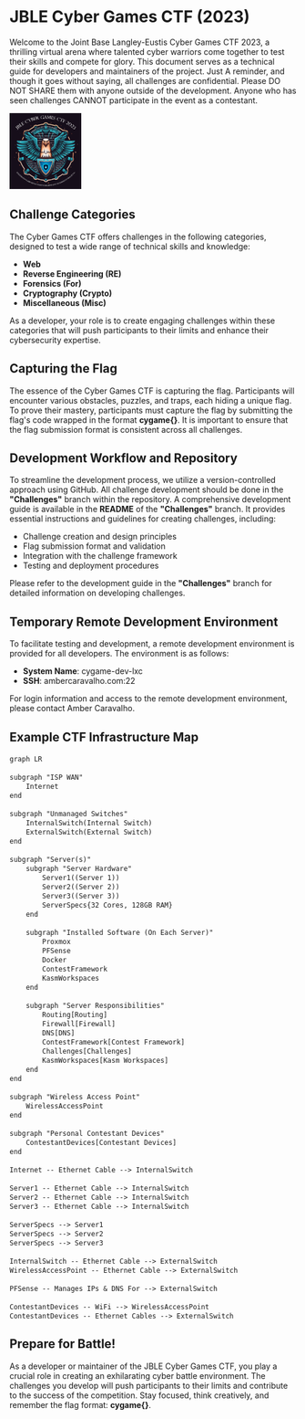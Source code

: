 # JBLE Cyber Games CTF (2023)
Welcome to the Joint Base Langley-Eustis Cyber Games CTF 2023, a thrilling virtual arena where talented cyber warriors come together to test their skills and compete for glory. This document serves as a technical guide for developers and maintainers of the project. Just A reminder, and though it goes without saying, all challenges are confidential. Please DO NOT SHARE them with anyone outside of the development. Anyone who has seen challenges CANNOT participate in the event as a contestant.

<img src="https://github.com/S0t0l0/cygame/blob/2449ea41074b2272f1d12b4022abc57fcf42bd00/JBLE_Cyber_Games_CTF_2023_Logo.png" width=25% height=25%>

## Challenge Categories
The Cyber Games CTF offers challenges in the following categories, designed to test a wide range of technical skills and knowledge:
* __Web__
* __Reverse Engineering (RE)__
* __Forensics (For)__
* __Cryptography (Crypto)__
* __Miscellaneous (Misc)__

As a developer, your role is to create engaging challenges within these categories that will push participants to their limits and enhance their cybersecurity expertise.

## Capturing the Flag
The essence of the Cyber Games CTF is capturing the flag. Participants will encounter various obstacles, puzzles, and traps, each hiding a unique flag. To prove their mastery, participants must capture the flag by submitting the flag's code wrapped in the format __cygame{}__. It is important to ensure that the flag submission format is consistent across all challenges.

## Development Workflow and Repository
To streamline the development process, we utilize a version-controlled approach using GitHub. All challenge development should be done in the __"Challenges"__ branch within the repository. A comprehensive development guide is available in the __README__ of the __"Challenges"__ branch. It provides essential instructions and guidelines for creating challenges, including:
* Challenge creation and design principles
* Flag submission format and validation
* Integration with the challenge framework
* Testing and deployment procedures

Please refer to the development guide in the __"Challenges"__ branch for detailed information on developing challenges.

## Temporary Remote Development Environment
To facilitate testing and development, a remote development environment is provided for all developers. The environment is as follows:
* __System Name__: cygame-dev-lxc
* __SSH__: ambercaravalho.com:22

For login information and access to the remote development environment, please contact Amber Caravalho.

## Example CTF Infrastructure Map
```mermaid
graph LR

subgraph "ISP WAN"
    Internet
end

subgraph "Unmanaged Switches"
    InternalSwitch(Internal Switch)
    ExternalSwitch(External Switch)
end

subgraph "Server(s)"
    subgraph "Server Hardware"
        Server1((Server 1))
        Server2((Server 2))
        Server3((Server 3))
        ServerSpecs{32 Cores, 128GB RAM}
    end

    subgraph "Installed Software (On Each Server)"
        Proxmox
        PFSense
        Docker
        ContestFramework
        KasmWorkspaces
    end

    subgraph "Server Responsibilities"
        Routing[Routing]
        Firewall[Firewall]
        DNS[DNS]
        ContestFramework[Contest Framework]
        Challenges[Challenges]
        KasmWorkspaces[Kasm Workspaces]
    end
end

subgraph "Wireless Access Point"
    WirelessAccessPoint
end

subgraph "Personal Contestant Devices"
    ContestantDevices[Contestant Devices]
end

Internet -- Ethernet Cable --> InternalSwitch

Server1 -- Ethernet Cable --> InternalSwitch
Server2 -- Ethernet Cable --> InternalSwitch
Server3 -- Ethernet Cable --> InternalSwitch

ServerSpecs --> Server1
ServerSpecs --> Server2
ServerSpecs --> Server3

InternalSwitch -- Ethernet Cable --> ExternalSwitch
WirelessAccessPoint -- Ethernet Cable --> ExternalSwitch

PFSense -- Manages IPs & DNS For --> ExternalSwitch

ContestantDevices -- WiFi --> WirelessAccessPoint
ContestantDevices -- Ethernet Cables --> ExternalSwitch

```

## Prepare for Battle!
As a developer or maintainer of the JBLE Cyber Games CTF, you play a crucial role in creating an exhilarating cyber battle environment. The challenges you develop will push participants to their limits and contribute to the success of the competition. Stay focused, think creatively, and remember the flag format: __cygame{}__.
